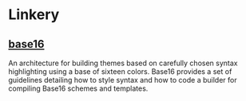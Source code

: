 # Linkery

## [base16](https://github.com/chriskempson/base16)
An architecture for building themes based on carefully chosen syntax highlighting using a base of sixteen colors. Base16 provides a set of guidelines detailing how to style syntax and how to code a builder for compiling Base16 schemes and templates.
